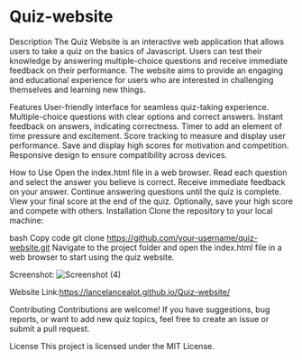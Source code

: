 # Quiz-website

Description
The Quiz Website is an interactive web application that allows users to take a quiz on the basics of Javascript. Users can test their knowledge by answering multiple-choice questions and receive immediate feedback on their performance. The website aims to provide an engaging and educational experience for users who are interested in challenging themselves and learning new things.

Features
User-friendly interface for seamless quiz-taking experience.
Multiple-choice questions with clear options and correct answers.
Instant feedback on answers, indicating correctness.
Timer to add an element of time pressure and excitement.
Score tracking to measure and display user performance.
Save and display high scores for motivation and competition.
Responsive design to ensure compatibility across devices.

How to Use
Open the index.html file in a web browser.
Read each question and select the answer you believe is correct.
Receive immediate feedback on your answer.
Continue answering questions until the quiz is complete.
View your final score at the end of the quiz.
Optionally, save your high score and compete with others.
Installation
Clone the repository to your local machine:

bash
Copy code
git clone https://github.com/your-username/quiz-website.git
Navigate to the project folder and open the index.html file in a web browser to start using the quiz website.

Screenshot:
![Screenshot (4)](https://github.com/LanceLancealot/Quiz-website/assets/132924736/97f72443-02fa-465b-a749-c30ece16d450)

Website Link:https://lancelancealot.github.io/Quiz-website/

Contributing
Contributions are welcome! If you have suggestions, bug reports, or want to add new quiz topics, feel free to create an issue or submit a pull request.

License
This project is licensed under the MIT License.
